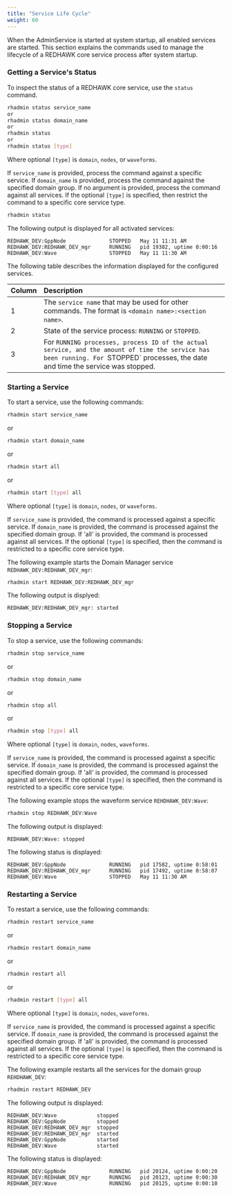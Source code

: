 ```yaml
---
title: "Service Life Cycle"
weight: 60
---
```


When the AdminService is started at system startup, all enabled services are started.  This section explains the commands used to manage the lifecycle of a REDHAWK core service process after system startup.

### Getting a Service's Status
To inspect the status of a REDHAWK core service, use the `status` command.
```sh
rhadmin status service_name
or
rhadmin status domain_name
or
rhadmin status
or
rhadmin status [type]
```
Where optional `[type]` is `domain`, `nodes`, or `waveforms`.

If `service_name` is provided, process the command against a specific service. If `domain_name` is provided, process the command against the specified domain group. If no argument is provided, process the command against all services. If the optional `[type]` is specified, then restrict the command to a specific core service type.

```sh
rhadmin status
```
The following output is displayed for all activated services:
```
REDHAWK_DEV:GppNode              STOPPED   May 11 11:31 AM
REDHAWK_DEV:REDHAWK_DEV_mgr      RUNNING   pid 19302, uptime 0:00:16
REDHAWK_DEV:Wave                 STOPPED   May 11 11:30 AM
```
The following table describes the information displayed for the configured services.

| Column    | Description  |
| :-------- | :----------- |
| 1         | The `service name` that may be used for other commands. The format is `<domain name>:<section name>`. |
| 2         | State of the service process: `RUNNING` or `STOPPED`. |
| 3         |  For `RUNNING processes, process ID of the actual service, and the amount of time the service has been running. For `STOPPED` processes, the date and time the service was stopped. |


### Starting a Service
To start a service, use the following commands:
```sh
rhadmin start service_name
```
or
```sh
rhadmin start domain_name
```

or
```sh
rhadmin start all
```

or
```sh
rhadmin start [type] all
```
Where optional `[type]` is `domain`, `nodes`, or `waveforms`.

If `service_name` is provided, the command is processed against a specific service. If `domain_name` is provided, the command is processed against the specified domain group. If 'all' is provided, the command is processed against all services. If the optional `[type]` is specified, then the command is restricted to a specific core service type.

The following example starts the Domain Manager service `REDHAWK_DEV:REDHAWK_DEV_mgr`:

```sh
rhadmin start REDHAWK_DEV:REDHAWK_DEV_mgr
```
The following output is displyed:
```
REDHAWK_DEV:REDHAWK_DEV_mgr: started
```
### Stopping a Service
To stop a service, use the following commands:
```sh
rhadmin stop service_name
```

or
```sh
rhadmin stop domain_name
```
or
```sh
rhadmin stop all
```
or
```sh
rhadmin stop [type] all
```
Where optional `[type]` is `domain`, `nodes`, `waveforms`.

If `service_name` is provided, the command is processed against a specific service. If `domain_name` is provided, the command is processed against the specified domain group. If 'all' is provided, the command is processed against all services. If the optional `[type]` is specified, then the command is restricted to a specific core service type.


The following example stops the waveform service `REHDHAWK_DEV:Wave`:

```sh
rhadmin stop REDHAWK_DEV:Wave
```
The following output is displayed:
```
REDHAWK_DEV:Wave: stopped
```

The following status is displayed:
```
REDHAWK_DEV:GppNode              RUNNING   pid 17582, uptime 0:58:01
REDHAWK_DEV:REDHAWK_DEV_mgr      RUNNING   pid 17492, uptime 0:58:07
REDHAWK_DEV:Wave                 STOPPED   May 11 11:30 AM
```

### Restarting a Service
To restart a service, use the following commands:

```sh
rhadmin restart service_name
```

or
```sh
rhadmin restart domain_name
```

or
```sh
rhadmin restart all
```

or
```sh
rhadmin restart [type] all
```
Where optional `[type]` is `domain`, `nodes`, `waveforms`.

If `service_name` is provided, the command is processed against a specific service. If `domain_name` is provided, the command is processed against the specified domain group. If 'all' is provided, the command is processed against all services. If the optional `[type]` is specified, then the command is restricted to a specific core service type.


The following example restarts all the services for the domain group `REHDHAWK_DEV`:

```sh
rhadmin restart REDHAWK_DEV
```
The following output is displayed:
```
REDHAWK_DEV:Wave             stopped
REDHAWK_DEV:GppNode          stopped
REDHAWK_DEV:REDHAWK_DEV_mgr  stopped
REDHAWK_DEV:REDHAWK_DEV_mgr  started
REDHAWK_DEV:GppNode          started
REDHAWK_DEV:Wave             started
```

The following status is displayed:
```
REDHAWK_DEV:GppNode              RUNNING   pid 20124, uptime 0:00:20
REDHAWK_DEV:REDHAWK_DEV_mgr      RUNNING   pid 20123, uptime 0:00:30
REDHAWK_DEV:Wave                 RUNNING   pid 20125, uptime 0:00:10
```
